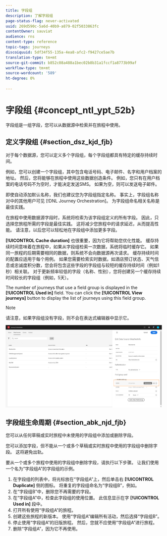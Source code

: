 ```yaml
---
title: 字段组
description: 了解字段组
page-status-flag: never-activated
uuid: 269d590c-5a6d-40b9-a879-02f5033863fc
contentOwner: sauviat
audience: rns
content-type: reference
topic-tags: journeys
discoiquuid: 5df34f55-135a-4ea8-afc2-f9427ce5ae7b
translation-type: tm+mt
source-git-commit: b852c08a488a1bec02b8b31a1fccf1a8773b99af
workflow-type: tm+mt
source-wordcount: '589'
ht-degree: 0%

---
```




# 字段组 {#concept_ntl_ypt_52b}

字段组是一组字段，您可以从数据源中检索并在旅程中使用。

## 定义字段组 {#section_dsz_kjd_fjb}

对于每个数据源，您可以定义多个字段组，每个字段组都具有特定的缓存持续时间。

例如，您可以创建一个字段组，其中包含电话号码、电子邮件、名字和用户档案的地址。 然后，您将能够在旅程中使用这些数据创造条件。 例如，您只有在用户档案的电话号码不为空时，才能决定发送SMS。 如果为空，则可以发送电子邮件。

即使自动添加默认名称，我们也建议您为字段组指定名称。 事实上，字段组名称对中的其他用户可见 [!DNL Journey Orchestration]。 为字段组命名相关名称是最佳实践。

在旅程中使用数据源字段时，系统将检索为该字段组定义的所有字段。 因此，只选择您旅程所需的字段是最佳实践。 这将减少您旅程中的请求延迟，从而提高性能。 请注意，以后您可以轻松地在字段组中添加更多字段。

**[!UICONTROL Cache duration]** 也很重要，因为它将帮助您优化性能。 缓存持续时间意味着在旅程中，如果从字段组检索一次数据，系统将临时缓存它。 如果同一旅程的后期需要相同的数据，则系统不会向数据源再次请求。 缓存持续时间的配置应适用于每个用例。 如果您需要检索实时数据，如酒店预订状态、天气信息或忠诚度积分数，您会将包含这些字段的字段组与较短的缓存持续时间（例如1秒）相关联。 对于更新频率较低的字段（名称、性别），您将创建另一个缓存持续时间较长的字段组（例如，5天）。

The number of journeys that use a field group is displayed in the **[!UICONTROL Used in]** field. You can click the **[!UICONTROL View journeys]** button to display the list of journeys using this field group.

>[!NOTE]
>
>请注意，如果字段组没有字段，则不会在表达式编辑器中显示它。

![](../assets/journey3bis.png)

## 字段组生命周期 {#section_abk_njd_fjb}

您可以从任何草稿或实时旅程中未使用的字段组中添加或删除字段。

您可以添加字段，但不能从一个或多个草稿或实时旅程中使用的字段组中删除字段。 这将避免出轨。

要从一个或多个旅程中使用的字段组中删除字段，请执行以下步骤。 让我们使用一个名为“字段组A”的字段组的示例。

1. 在字段组的列表中，将光标放在“字段组A”上，然后单击右 **[!UICONTROL Duplicate]** 侧的图标。 将重复的字段组命名为“字段组B”，例如。
1. 在“字段组B”中，删除您不再需要的字段。
1. 在“字段组A”中，检查此字段组的使用位置。 此信息显示在字 **[!UICONTROL Used in]** 段中。
1. 打开所有使用“字段组A”的旅程。
1. 创建这些旅程的新版本。 使用“字段组A”编辑所有活动，然后选择“字段组B”。
1. 停止使用“字段组A”的旧版旅程。 然后，您就不应使用“字段组A”进行旅程。
1. 删除“字段组A”，因为它不再使用。
